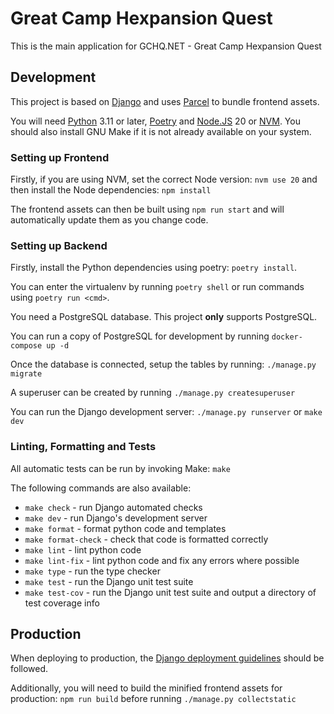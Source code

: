 # Great Camp Hexpansion Quest

This is the main application for GCHQ.NET - Great Camp Hexpansion Quest

## Development

This project is based on [Django](https://www.djangoproject.com) and uses [Parcel](https://parceljs.org) to bundle frontend assets.

You will need [Python](https://www.python.org) 3.11 or later,  [Poetry](https://python-poetry.org) and [Node.JS](https://nodejs.org) 20 or [NVM](https://github.com/nvm-sh/nvm). You should also install GNU Make if it is not already available on your system.

### Setting up Frontend

Firstly, if you are using NVM, set the correct Node version: `nvm use 20` and then install the Node dependencies: `npm install`

The frontend assets can then be built using `npm run start` and will automatically update them as you change code.

### Setting up Backend

Firstly, install the Python dependencies using poetry: `poetry install`.

You can enter the virtualenv by running `poetry shell` or run commands using `poetry run <cmd>`.

You need a PostgreSQL database. This project **only** supports PostgreSQL.

You can run a copy of PostgreSQL for development by running `docker-compose up -d`

Once the database is connected, setup the tables by running: `./manage.py migrate`

A superuser can be created by running `./manage.py createsuperuser`

You can run the Django development server: `./manage.py runserver` or `make dev`


### Linting, Formatting and Tests

All automatic tests can be run by invoking Make: `make`

The following commands are also available:

- `make check` - run Django automated checks
- `make dev` - run Django's development server
- `make format` - format python code and templates
- `make format-check` - check that code is formatted correctly
- `make lint` - lint python code
- `make lint-fix` - lint python code and fix any errors where possible
- `make type` - run the type checker
- `make test` - run the Django unit test suite
- `make test-cov` - run the Django unit test suite and output a directory of test coverage info

## Production

When deploying to production, the [Django deployment guidelines](https://docs.djangoproject.com/en/5.0/howto/deployment/) should be followed.

Additionally, you will need to build the minified frontend assets for production: `npm run build` before running `./manage.py collectstatic`